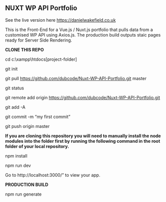 ## NUXT WP API Portfolio

See the live version here https://danielwakefield.co.uk

This is the Front-End for a Vue.js / Nuxt.js portfolio that pulls data from a customised WP API using Axios.js.
The production build outputs staic pages ready for Server Side Rendering.

**CLONE THIS REPO**

cd c:\xampp\htdocs\[project-folder]

git init

git pull https://github.com/dubcode/Nuxt-WP-API-Portfolio.git master

git status

git remote add origin https://github.com/dubcode/Nuxt-WP-API-Portfolio.git

git add -A

git commit -m “my first commit”

git push origin master

**If you are cloning this repository you will need to manually install the node modules into the folder first by running the following command in the root folder of your local repository.**

npm install

npm run dev

Go to http://localhost:3000/” to view your app.

**PRODUCTION BUILD**

npm run generate
